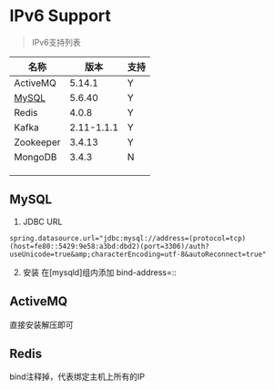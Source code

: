 # IPv6 Support

> IPv6支持列表

| 名称                         | 版本 | 支持 |
| ---------------------------- | ---- | ---- |
| ActiveMQ                     |  5.14.1    | Y    |
| [MySQL](#user-content-mysql) | 5.6.40    |   Y   |
| Redis                        |  4.0.8    |    Y  |
| Kafka                        |   2.11-1.1.1   | Y     |
| Zookeeper                    |   3.4.13   | Y     |
| MongoDB                      |   3.4.3   |   N   |
|                              |      |      |
|                              |      |      |
|                              |      |      |

## MySQL

1. JDBC URL

```properties
spring.datasource.url="jdbc:mysql://address=(protocol=tcp)(host=fe80::5429:9e58:a3bd:dbd2)(port=3306)/auth?useUnicode=true&amp;characterEncoding=utf-8&autoReconnect=true"
```
2. 安装
在[mysqld]组内添加
bind-address=::

## ActiveMQ
直接安装解压即可


## Redis
bind注释掉，代表绑定主机上所有的IP






